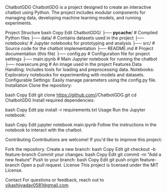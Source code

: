 ChatbotGDG
ChatbotGDG is a project designed to create an interactive chatbot using Python. The project includes modular components for managing data, developing machine learning models, and running experiments.

Project Structure
bash
Copy
Edit
ChatbotGDG/
├── __pycache__/       # Compiled Python files
├── data/              # Contains datasets used in the project
├── notebooks/         # Jupyter notebooks for prototyping and analysis
├── src/               # Source code for the chatbot implementation
├── README.md          # Project documentation (this file)
├── config.py          # Configuration file for project settings
├── main.ipynb         # Main Jupyter notebook for running the chatbot
├── nowsecure.png      # An image used in the project
Features
Data Handling: Includes tools for loading and preprocessing data.
Notebooks: Exploratory notebooks for experimenting with models and datasets.
Configurable Settings: Easily manage parameters using the config.py file.
Installation
Clone the repository:

bash
Copy
Edit
git clone https://github.com/<Glenap>/ChatbotGDG.git
cd ChatbotGDG
Install required dependencies:

bash
Copy
Edit
pip install -r requirements.txt
Usage
Run the Jupyter notebook:

bash
Copy
Edit
jupyter notebook main.ipynb
Follow the instructions in the notebook to interact with the chatbot.

Contributing
Contributions are welcome! If you'd like to improve this project:

Fork the repository.
Create a new branch:
bash
Copy
Edit
git checkout -b feature-branch
Commit your changes:
bash
Copy
Edit
git commit -m "Add a new feature"
Push to your branch:
bash
Copy
Edit
git push origin feature-branch
Open a pull request.
License
This project is licensed under the MIT License.

Contact
For questions or feedback, reach out to <vikashjiyadav0581@gmail.com>.